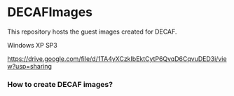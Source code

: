 # DECAFImages
This repository hosts the guest images created for DECAF. 

Windows XP SP3 

https://drive.google.com/file/d/1TA4yXCzkIbEktCytP6QvqD6CqvuDED3i/view?usp=sharing

### How to create DECAF images? ###
